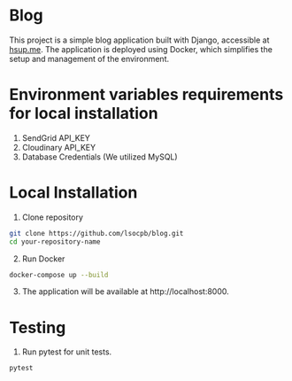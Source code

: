 # Blog

This project is a simple blog application built with Django, accessible at [hsup.me](https://hsup.me/). The application is deployed using Docker, which simplifies the setup and management of the environment.

# Environment variables requirements for local installation

1. SendGrid API_KEY
2. Cloudinary API_KEY
3. Database Credentials (We utilized MySQL)

# Local Installation

1. Clone repository

```bash
git clone https://github.com/lsocpb/blog.git
cd your-repository-name
```
2. Run Docker
   
```bash
docker-compose up --build
```
3. The application will be available at http://localhost:8000.

# Testing

1. Run pytest for unit tests.

```bash
pytest
```

